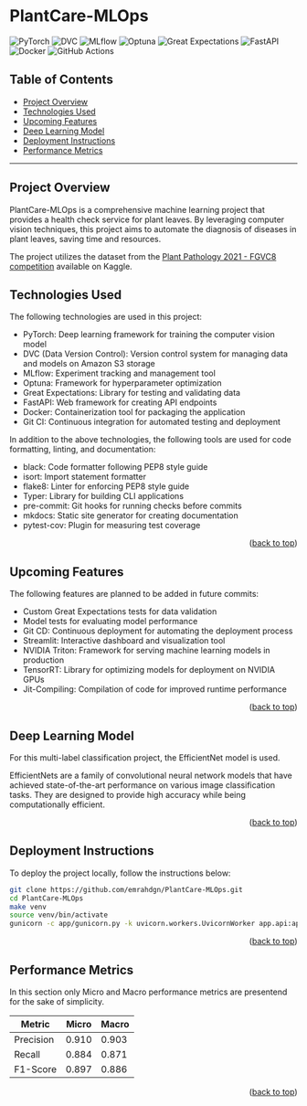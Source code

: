 # PlantCare-MLOps

![PyTorch](https://img.shields.io/badge/PyTorch-EE4C2C?style=for-the-badge&logo=pytorch&logoColor=white)
![DVC](https://img.shields.io/badge/DVC-945DD6?style=for-the-badge&logo=data-version-control&logoColor=white)
![MLflow](https://img.shields.io/badge/MLflow-F42535?style=for-the-badge&logo=mlflow&logoColor=white)
![Optuna](https://img.shields.io/badge/Optuna-007ACC?style=for-the-badge&logo=optuna&logoColor=white)
![Great Expectations](https://img.shields.io/badge/Great%20Expectations-FFC107?style=for-the-badge&logo=great-expectations&logoColor=black)
![FastAPI](https://img.shields.io/badge/FastAPI-009688?style=for-the-badge&logo=fastapi&logoColor=white)
![Docker](https://img.shields.io/badge/Docker-2496ED?style=for-the-badge&logo=docker&logoColor=white)
![GitHub Actions](https://img.shields.io/badge/GitHub%20Actions-2088FF?style=for-the-badge&logo=github-actions&logoColor=white)



## Table of Contents
- [Project Overview](#project-overview)
- [Technologies Used](#technologies-used)
- [Upcoming Features](#upcoming-features)
- [Deep Learning Model](#deep-learning-model)
- [Deployment Instructions](#deployment-instructions)
- [Performance Metrics](#performance-metrics)

---

## Project Overview
PlantCare-MLOps is a comprehensive machine learning project that provides a health check service for plant leaves. By leveraging computer vision techniques, this project aims to automate the diagnosis of diseases in plant leaves, saving time and resources.

The project utilizes the dataset from the [Plant Pathology 2021 - FGVC8 competition](https://www.kaggle.com/competitions/plant-pathology-2021-fgvc8/overview) available on Kaggle.

## Technologies Used
The following technologies are used in this project:

- PyTorch: Deep learning framework for training the computer vision model
- DVC (Data Version Control): Version control system for managing data and models on Amazon S3 storage
- MLflow: Experiment tracking and management tool
- Optuna: Framework for hyperparameter optimization
- Great Expectations: Library for testing and validating data
- FastAPI: Web framework for creating API endpoints
- Docker: Containerization tool for packaging the application
- Git CI: Continuous integration for automated testing and deployment

In addition to the above technologies, the following tools are used for code formatting, linting, and documentation:

- black: Code formatter following PEP8 style guide
- isort: Import statement formatter
- flake8: Linter for enforcing PEP8 style guide
- Typer: Library for building CLI applications
- pre-commit: Git hooks for running checks before commits
- mkdocs: Static site generator for creating documentation
- pytest-cov: Plugin for measuring test coverage
<p align="right">(<a href="#plantcare-mlops">back to top</a>)</p>

## Upcoming Features
The following features are planned to be added in future commits:

- Custom Great Expectations tests for data validation
- Model tests for evaluating model performance
- Git CD: Continuous deployment for automating the deployment process
- Streamlit: Interactive dashboard and visualization tool
- NVIDIA Triton: Framework for serving machine learning models in production
- TensorRT: Library for optimizing models for deployment on NVIDIA GPUs
- Jit-Compiling: Compilation of code for improved runtime performance
<p align="right">(<a href="#plantcare-mlops">back to top</a>)</p>

## Deep Learning Model
For this multi-label classification project, the EfficientNet model is used. 

EfficientNets are a family of convolutional neural network models that have achieved state-of-the-art performance on various image classification tasks. They are designed to provide high accuracy while being computationally efficient.
<p align="right">(<a href="#plantcare-mlops">back to top</a>)</p>

## Deployment Instructions
To deploy the project locally, follow the instructions below:

```bash
git clone https://github.com/emrahdgn/PlantCare-MLOps.git
cd PlantCare-MLOps
make venv
source venv/bin/activate
gunicorn -c app/gunicorn.py -k uvicorn.workers.UvicornWorker app.api:app
```
<p align="right">(<a href="#plantcare-mlops">back to top</a>)</p>

## Performance Metrics
In this section only Micro and Macro performance metrics are presentend for the sake of simplicity.

| Metric              | Micro        | Macro        |
|---------------------|--------------|--------------|
| Precision           | 0.910        | 0.903        |
| Recall              | 0.884        | 0.871        |
| F1-Score            | 0.897        | 0.886        |
<p align="right">(<a href="#plantcare-mlops">back to top</a>)</p>


